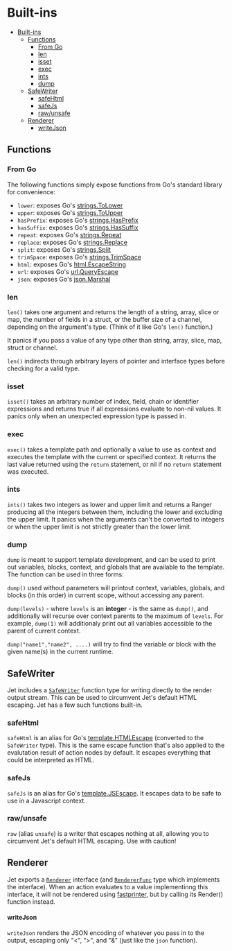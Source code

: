 # Built-ins

- [Built-ins](#built-ins)
  - [Functions](#functions)
    - [From Go](#from-go)
    - [len](#len)
    - [isset](#isset)
    - [exec](#exec)
    - [ints](#ints)
    - [dump](#dump)
  - [SafeWriter](#safewriter)
    - [safeHtml](#safehtml)
    - [safeJs](#safejs)
    - [raw/unsafe](#rawunsafe)
  - [Renderer](#renderer)
      - [writeJson](#writejson)

## Functions

### From Go

The following functions simply expose functions from Go's standard library for convenience:

- `lower`: exposes Go's [strings.ToLower](https://golang.org/pkg/strings/#ToLower)
- `upper`: exposes Go's [strings.ToUpper](https://golang.org/pkg/strings/#ToUpper)
- `hasPrefix`: exposes Go's [strings.HasPrefix](https://golang.org/pkg/strings/#HasPrefix)
- `hasSuffix`: exposes Go's [strings.HasSuffix](https://golang.org/pkg/strings/#HasSuffix)
- `repeat`: exposes Go's [strings.Repeat](https://golang.org/pkg/strings/#Repeat)
- `replace`: exposes Go's [strings.Replace](https://golang.org/pkg/strings/#Replace)
- `split`: exposes Go's [strings.Split](https://golang.org/pkg/strings/#Split)
- `trimSpace`: exposes Go's [strings.TrimSpace](https://golang.org/pkg/strings/#TrimSpace)
- `html`: exposes Go's [html.EscapeString](https://golang.org/pkg/html/#EscapeString)
- `url`: exposes Go's [url.QueryEscape](https://golang.org/pkg/net/url/#QueryEscape)
- `json`: exposes Go's [json.Marshal](https://golang.org/pkg/encoding/json/#Marshal)

### len

`len()` takes one argument and returns the length of a string, array, slice or map, the number of fields in a struct, or the buffer size of a channel, depending on the argument's type. (Think of it like Go's `len()` function.)

It panics if you pass a value of any type other than string, array, slice, map, struct or channel.

`len()` indirects through arbitrary layers of pointer and interface types before checking for a valid type.

### isset

`isset()` takes an arbitrary number of index, field, chain or identifier expressions and returns true if all expressions evaluate to non-nil values. It panics only when an unexpected expression type is passed in.

### exec

`exec()` takes a template path and optionally a value to use as context and executes the template with the current or specified context. It returns the last value returned using the `return` statement, or nil if no `return` statement was executed.

### ints

`ints()` takes two integers as lower and upper limit and returns a Ranger producing all the integers between them, including the lower and excluding the upper limit. It panics when the arguments can't be converted to integers or when the upper limit is not strictly greater than the lower limit.

### dump

`dump` is meant to support template development, and can be used to print out variables, blocks, context, and globals that are available to the template.
The function can be used in three forms:

`dump()` used without parameters will printout context, variables, globals, and blocks (in this order) in current scope, without accessing any parent.

`dump(levels)` - where `levels` is an **integer** - is the same as `dump()`, and additionally will recurse over context parents to the maximum of `levels`.
For example, `dump(1)` will additionaly print out all variables accessible to the parent of current context.

`dump("name1","name2", ....)` will try to find the variable or block with the given name(s) in the current runtime.

## SafeWriter

Jet includes a [`SafeWriter`](https://pkg.go.dev/github.com/CloudyKit/jet/v5?tab=doc#SafeWriter) function type for writing directly to the render output stream. This can be used to circumvent Jet's default HTML escaping. Jet has a few such functions built-in.

### safeHtml

`safeHtml` is an alias for Go's [template.HTMLEscape](https://golang.org/pkg/text/template/#HTMLEscape) (converted to the `SafeWriter` type). This is the same escape function that's also applied to the evalutation result of action nodes by default. It escapes everything that could be interpreted as HTML.

### safeJs

`safeJs` is an alias for Go's [template.JSEscape](https://golang.org/pkg/text/template/#JSEscape). It escapes data to be safe to use in a Javascript context.

### raw/unsafe

`raw` (alias `unsafe`) is a writer that escapes nothing at all, allowing you to circumvent Jet's default HTML escaping. Use with caution!

## Renderer

Jet exports a [`Renderer`](https://pkg.go.dev/github.com/CloudyKit/jet/v5?tab=doc#Renderer) interface (and [`RendererFunc`](https://pkg.go.dev/github.com/CloudyKit/jet/v5?tab=doc#RendererFunc) type which implements the interface). When an action evaluates to a value implementinng this interface, it will not be rendered using [fastprinter](https://github.com/CloudyKit/fastprinter), but by calling its Render() function instead.

#### writeJson

`writeJson` renders the JSON encoding of whatever you pass in to the output, escaping only "<", ">", and "&" (just like the `json` function).
